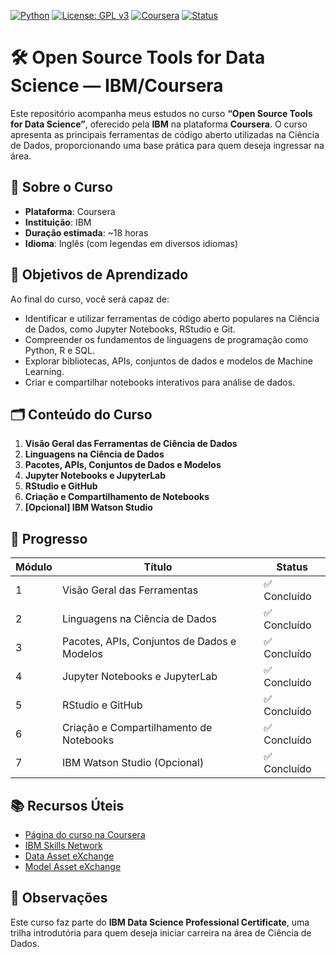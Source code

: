 [![Python](https://img.shields.io/badge/Python-3.12-blue.svg)](https://www.python.org/)
[![License: GPL v3](https://img.shields.io/badge/License-GPLv3-blue.svg)](https://www.gnu.org/licenses/gpl-3.0)
[![Coursera](https://img.shields.io/badge/Coursera-IBM%20Data%20Science-blue.svg)](https://www.coursera.org/learn/python-for-applied-data-science-ai)
[![Status](https://img.shields.io/badge/Status-Concluído-brightgreen.svg)]()

# 🛠️ Open Source Tools for Data Science — IBM/Coursera

Este repositório acompanha meus estudos no curso **“Open Source Tools for Data Science”**, oferecido pela **IBM** na plataforma **Coursera**. O curso apresenta as principais ferramentas de código aberto utilizadas na Ciência de Dados, proporcionando uma base prática para quem deseja ingressar na área.

## 🧠 Sobre o Curso

- **Plataforma**: Coursera  
- **Instituição**: IBM  
- **Duração estimada**: ~18 horas  
- **Idioma**: Inglês (com legendas em diversos idiomas)

## 🎯 Objetivos de Aprendizado

Ao final do curso, você será capaz de:

- Identificar e utilizar ferramentas de código aberto populares na Ciência de Dados, como Jupyter Notebooks, RStudio e Git.
- Compreender os fundamentos de linguagens de programação como Python, R e SQL.
- Explorar bibliotecas, APIs, conjuntos de dados e modelos de Machine Learning.
- Criar e compartilhar notebooks interativos para análise de dados.

## 🗂️ Conteúdo do Curso

1. **Visão Geral das Ferramentas de Ciência de Dados**
2. **Linguagens na Ciência de Dados**
3. **Pacotes, APIs, Conjuntos de Dados e Modelos**
4. **Jupyter Notebooks e JupyterLab**
5. **RStudio e GitHub**
6. **Criação e Compartilhamento de Notebooks**
7. **[Opcional] IBM Watson Studio**

## 📝 Progresso

| Módulo | Título | Status |
|--------|--------|--------|
| 1 | Visão Geral das Ferramentas | ✅ Concluído |
| 2 | Linguagens na Ciência de Dados | ✅ Concluído |
| 3 | Pacotes, APIs, Conjuntos de Dados e Modelos | ✅ Concluído |
| 4 | Jupyter Notebooks e JupyterLab | ✅ Concluído |
| 5 | RStudio e GitHub | ✅ Concluído |
| 6 | Criação e Compartilhamento de Notebooks | ✅ Concluído |
| 7 | IBM Watson Studio (Opcional) | ✅ Concluído |

## 📚 Recursos Úteis

- [Página do curso na Coursera](https://www.coursera.org/learn/open-source-tools-for-data-science)
- [IBM Skills Network](https://skills.network/)
- [Data Asset eXchange](https://developer.ibm.com/exchanges/data/)
- [Model Asset eXchange](https://developer.ibm.com/exchanges/models/)

## 📌 Observações

Este curso faz parte do **IBM Data Science Professional Certificate**, uma trilha introdutória para quem deseja iniciar carreira na área de Ciência de Dados.
